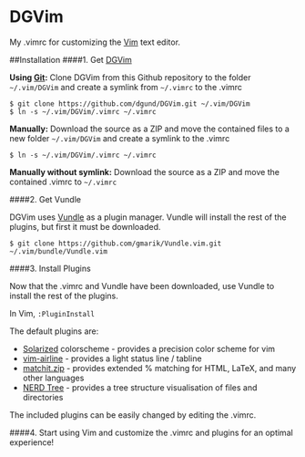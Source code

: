 # DGVim
My .vimrc for customizing the [Vim] text editor.

##Installation
####1. Get [DGVim]

**Using [Git]:** Clone DGVim from this Github repository to the folder `~/.vim/DGVim` and create a symlink from `~/.vimrc` to the .vimrc

    $ git clone https://github.com/dgund/DGVim.git ~/.vim/DGVim
    $ ln -s ~/.vim/DGVim/.vimrc ~/.vimrc
    
**Manually:** Download the source as a ZIP and move the contained files to a new folder `~/.vim/DGVim` and create a symlink to the .vimrc

    $ ln -s ~/.vim/DGVim/.vimrc ~/.vimrc
    
**Manually without symlink:** Download the source as a ZIP and move the contained .vimrc to `~/.vimrc`

####2. Get Vundle

DGVim uses [Vundle] as a plugin manager. Vundle will install the rest of the plugins, but first it must be downloaded.

    $ git clone https://github.com/gmarik/Vundle.vim.git ~/.vim/bundle/Vundle.vim

####3. Install Plugins

Now that the .vimrc and Vundle have been downloaded, use Vundle to install the rest of the plugins.

In Vim, `:PluginInstall`

The default plugins are:
- [Solarized] colorscheme - provides a precision color scheme for vim
- [vim-airline] - provides a light status line / tabline
- [matchit.zip] - provides extended % matching for HTML, LaTeX, and many other languages
- [NERD Tree] - provides a tree structure visualisation of files and directories

The included plugins can be easily changed by editing the .vimrc.

####4. Start using Vim and customize the .vimrc and plugins for an optimal experience!

[Vim]:http://www.vim.org
[DGVim]:https://github.com/dgund/DGVim
[Git]:http://git-scm.com
[Vundle]:https://github.com/gmarik/Vundle.vim
[Solarized]:http://ethanschoonover.com/solarized
[vim-airline]:https://github.com/bling/vim-airline
[matchit.zip]:https://github.com/vim-scripts/matchit.zip
[NERD Tree]:https://github.com/scrooloose/nerdtree
